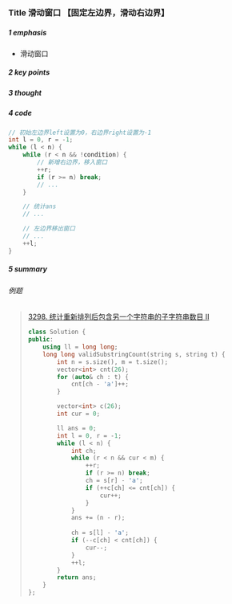 ### Title 滑动窗口 【固定左边界，滑动右边界】

##### 1 emphasis

- 滑动窗口



##### 2 key points

 

##### 3 thought



##### 4 code

```cpp
// 初始左边界left设置为0，右边界right设置为-1
int l = 0, r = -1;
while (l < n) {
    while (r < n && !condition) {
        // 新增右边界，移入窗口
        ++r;
        if (r >= n) break;
        // ...
    }

    // 统计ans
    // ...

    // 左边界移出窗口
    // ...
    ++l;
}
```





##### 5 summary

###### 例题

> [3298. 统计重新排列后包含另一个字符串的子字符串数目 II](https://leetcode.cn/problems/count-substrings-that-can-be-rearranged-to-contain-a-string-ii/)
>
> ```cpp
> class Solution {
> public:
>     using ll = long long;
>     long long validSubstringCount(string s, string t) {
>         int n = s.size(), m = t.size();
>         vector<int> cnt(26);
>         for (auto& ch : t) {
>             cnt[ch - 'a']++;
>         }
> 
>         vector<int> c(26);
>         int cur = 0;
> 
>         ll ans = 0;
>         int l = 0, r = -1;
>         while (l < n) {
>             int ch;
>             while (r < n && cur < m) {
>                 ++r;
>                 if (r >= n) break;
>                 ch = s[r] - 'a';
>                 if (++c[ch] <= cnt[ch]) {
>                     cur++;
>                 }
>             }
>             ans += (n - r);
>             
>             ch = s[l] - 'a';
>             if (--c[ch] < cnt[ch]) {
>                 cur--;
>             }
>             ++l;
>         }
>         return ans;
>     }
> };
> ```
>
> 

